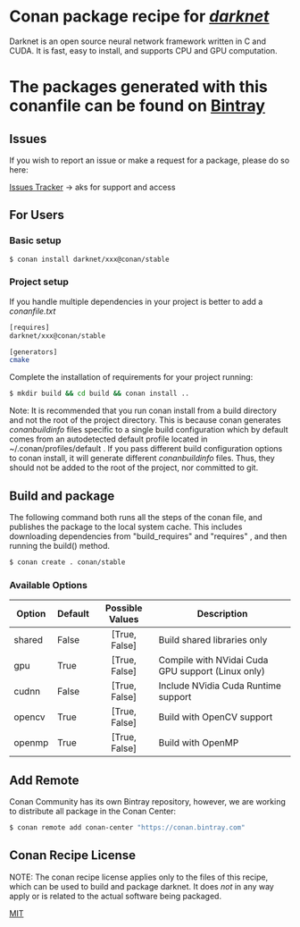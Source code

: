<!-- [![Download](https://api.bintray.com/packages/conan-community/conan/opencv%3Aconan/images/download.svg) ](https://bintray.com/conan-community/conan/opencv%3Aconan/_latestVersion)
[![Build Status Travis](https://travis-ci.org/conan-community/conan-opencv.svg)](https://travis-ci.org/conan-community/conan-opencv)
[![Build Status AppVeyor](https://ci.appveyor.com/api/projects/status/github/conan-community/conan-opencv?svg=true)](https://ci.appveyor.com/project/ConanCIintegration/conan-opencv) -->

# Conan package recipe for [*darknet*](https://pjreddie.com/darknet/)

Darknet is an open source neural network framework written in C and CUDA. It is fast, easy to install, and supports CPU and GPU computation.

# The packages generated with this **conanfile** can be found on [Bintray](https://bintray.com/conan-community/conan/opencv%3Aconan)

## Issues

If you wish to report an issue or make a request for a package, please do so here:

[Issues Tracker](https://github.com/conan-community/community/issues) &rarr; aks for support and access

## For Users

### Basic setup

```bash
$ conan install darknet/xxx@conan/stable
```

### Project setup

If you handle multiple dependencies in your project is better to add a *conanfile.txt*

```bash
[requires]
darknet/xxx@conan/stable

[generators]
cmake
```

Complete the installation of requirements for your project running:

```bash
$ mkdir build && cd build && conan install ..
```

Note: It is recommended that you run conan install from a build directory and not the root of the project directory.  This is because conan generates *conanbuildinfo* files specific to a single build configuration which by default comes from an autodetected default profile located in ~/.conan/profiles/default .  If you pass different build configuration options to conan install, it will generate different *conanbuildinfo* files.  Thus, they should not be added to the root of the project, nor committed to git.

## Build and package

The following command both runs all the steps of the conan file, and publishes the package to the local system cache.  This includes downloading dependencies from "build_requires" and "requires" , and then running the build() method.

```bash
$ conan create . conan/stable
```

### Available Options

| Option | Default | Possible Values | Description                                       |
| ------ | :------ | :-------------: | ------------------------------------------------- |
| shared | False   |  [True, False]  | Build shared libraries only                       |
| gpu    | True    |  [True, False]  | Compile with NVidai Cuda GPU support (Linux only) |
| cudnn  | False   |  [True, False]  | Include NVidia Cuda Runtime support               |
| opencv | True    |  [True, False]  | Build with OpenCV support                         |
| openmp | True    |  [True, False]  | Build with OpenMP                                 |

## Add Remote

Conan Community has its own Bintray repository, however, we are working to distribute all package in the Conan Center:

```bash
$ conan remote add conan-center "https://conan.bintray.com"
```

## Conan Recipe License

NOTE: The conan recipe license applies only to the files of this recipe, which can be used to build and package darknet.
It does *not* in any way apply or is related to the actual software being packaged.

[MIT](LICENSE)
